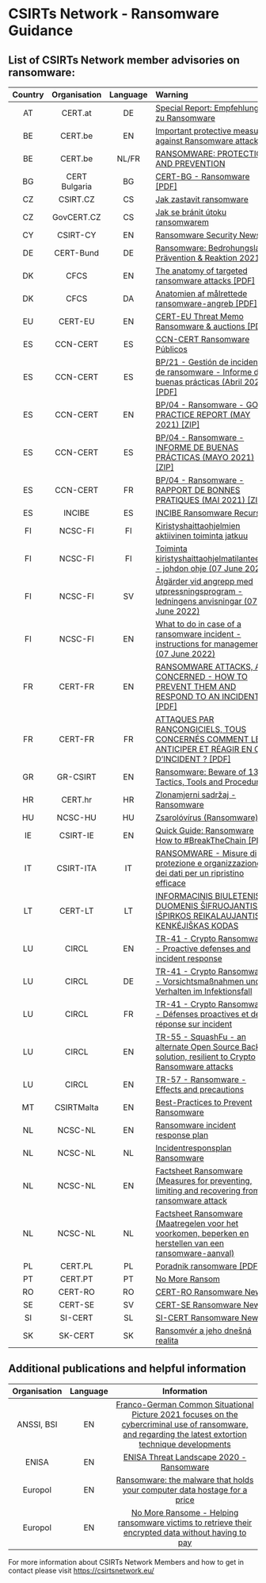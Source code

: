 # CSIRTs Network - Ransomware Guidance


## List of CSIRTs Network member advisories on ransomware:

| Country | Organisation | Language | Warning |
| :-----: | :----------: | :------: | :------ | 
| AT | CERT.at | DE | <a href="https://cert.at/de/spezielles/2016/4/spezielles-20160325">Special Report: Empfehlungen zu Ransomware</a> |
| BE | CERT.be | EN | <a href="https://www.cert.be/en/alert/important-protective-measures-against-ransomware-attacks">Important protective measures against Ransomware attacks</a> |
| BE | CERT.be | NL/FR | <a href="https://www.cert.be/en/alert/important-protective-measures-against-ransomware-attacks">RANSOMWARE: PROTECTION AND PREVENTION</a> |
| BG | CERT Bulgaria | BG | <a href="https://www.govcert.bg/BG/Documents/Ransomware.pdf"> CERT-BG - Ransomware [PDF] </a> |
| CZ | CSIRT.CZ | CS | <a href="https://csirt.cz/cs/kyberbezpecnost/aktualne-z-bezpecnosti/jak-zastavit-ransomware/">Jak zastavit ransomware</a> |
| CZ | GovCERT.CZ | CS | <a href="https://www.nukib.cz/cs/infoservis/aktuality/1662-jak-se-branit-utoku-ransomwarem/">Jak se bránit útoku ransomwarem</a> |
| CY | CSIRT-CY | EN | <a href="https://csirt.cy/en/tag/ransomware/">Ransomware Security News</a> |
| DE | CERT-Bund | DE | <a href="https://www.bsi.bund.de/SharedDocs/Downloads/DE/BSI/Cyber-Sicherheit/Themen/Ransomware.html">Ransomware: Bedrohungslage, Prävention & Reaktion 2021</a> |
| DK | CFCS | EN | <a href="https://www.cfcs.dk/globalassets/cfcs/dokumenter/rapporter/en/cfcs-report--the-anatomy-of-targeted-ransomware-attacks.pdf">The anatomy of targeted ransomware attacks [PDF]</a> |
| DK | CFCS | DA | <a href="https://www.cfcs.dk/globalassets/cfcs/dokumenter/rapporter/CFCS-rapport-anatomien-af-maalrettede-ransomwareangreb.pdf">Anatomien af målrettede ransomware-angreb [PDF]</a> |
| EU | CERT-EU | EN | <a href="https://media.cert.europa.eu/static/MEMO/2020/TLP-WHITE-CERT-EU-THREAT-MEMO-Ransomware-auctions-v1.1.pdf">CERT-EU Threat Memo Ransomware & auctions [PDF]</a> |
| ES | CCN-CERT | ES | [CCN-CERT Ransomware Públicos](https://www.ccn-cert.cni.es/component/tags/tag/ransomware.html) |
| ES | CCN-CERT | ES | [BP/21 - Gestión de incidentes de ransomware - Informe de buenas prácticas (Abril 2021) [PDF]](https://www.ccn-cert.cni.es/en/reports/informes-ccn-cert-buenas-practicas-bp/5864-ccn-cert-bp-21-gestion-de-incidentes-de-ransomware/file.html) |
| ES | CCN-CERT | EN | [BP/04 - Ransomware - GOOD PRACTICE REPORT (MAY 2021) [ZIP]](https://www.ccn-cert.cni.es/informes/informes-ccn-cert-buenas-practicas-bp/5960-ccn-cert-bp-04-ransomware-en.html) |
| ES | CCN-CERT | ES | [BP/04 - Ransomware - INFORME DE BUENAS PRÁCTICAS (MAYO 2021) [ZIP]](https://www.ccn-cert.cni.es/informes/informes-ccn-cert-buenas-practicas-bp/2088-ccn-cert-bp-04-ransomware.html) |
| ES | CCN-CERT | FR | [BP/04 - Ransomware - RAPPORT DE BONNES PRATIQUES (MAI 2021) [ZIP]](https://www.ccn-cert.cni.es/informes/informes-ccn-cert-buenas-practicas-bp/5963-ccn-cert-bp-04-ransomware-fr.html) |
| ES | INCIBE | ES | <a href="https://www.incibe.es/aprendeciberseguridad/ransomware">INCIBE Ransomware Recursos</a> |
| FI | NCSC-FI | FI | <a href="https://www.kyberturvallisuuskeskus.fi/fi/ajankohtaista/kiristyshaittaohjelmien-aktiivinen-toiminta-jatkuu">Kiristyshaittaohjelmien aktiivinen toiminta jatkuu</a> |
| FI | NCSC-FI | FI | [Toiminta kiristyshaittaohjelmatilanteessa - johdon ohje (07 June 2022)](https://www.kyberturvallisuuskeskus.fi/fi/julkaisut/toiminta-kiristyshaittaohjelmatilanteessa-johdon-ohje) |
| FI | NCSC-FI | SV | [Åtgärder vid angrepp med utpressningsprogram - ledningens anvisningar (07 June 2022)](https://www.kyberturvallisuuskeskus.fi/sv/publikationer/atgarder-vid-angrepp-med-utpressningsprogram-ledningens-anvisningar) |
| FI | NCSC-FI | EN | [What to do in case of a ransomware incident - instructions for management (07 June 2022)](https://www.kyberturvallisuuskeskus.fi/en/publications/what-do-case-ransomware-incident-instructions-management) |
| FR | CERT-FR | EN | <a href="https://www.ssi.gouv.fr/uploads/2021/08/anssi-guide-ransomware_attacks_all_concerned-v1.0.pdf">RANSOMWARE ATTACKS, ALL CONCERNED - HOW TO PREVENT THEM AND RESPOND TO AN INCIDENT [PDF]</a> |
| FR | CERT-FR | FR | <a href="https://www.ssi.gouv.fr/uploads/2020/09/anssi-guide-attaques_par_rancongiciels_tous_concernes-v1.0.pdf">ATTAQUES PAR RANÇONGICIELS, TOUS CONCERNÉS COMMENT LES ANTICIPER ET RÉAGIR EN CAS D’INCIDENT ? [PDF]</a> |
| GR | GR-CSIRT | EN | <a href="https://csirt.cd.mil.gr/ransomware-beware-of-13-tactics-tools-and-procedures/">Ransomware: Beware of 13 Tactics, Tools and Procedures</a> |
| HR | CERT.hr | HR | <a href="https://www.cert.hr/19795-2/ransomware/">Zlonamjerni sadržaj - Ransomware</a> |
| HU | NCSC-HU | HU | <a href="https://nki.gov.hu/it-biztonsag/tudastar/zsarolovirus-ransomware-v2">Zsarolóvírus (Ransomware)</a> |
| IE | CSIRT-IE | EN | <a href="https://www.ncsc.gov.ie/pdfs/NCSC_Quick_Guide_Ransomware.pdf">Quick Guide: Ransomware How to #BreakTheChain [PDF]</a> |
| IT | CSIRT-ITA | IT | <a href="https://csirt.gov.it/contenuti/ransomware-misure-di-protezione-e-organizzazione-dei-dati-per-un-ripristino-efficace">RANSOMWARE - Misure di protezione e organizzazione dei dati per un ripristino efficace</a> |
| LT | CERT-LT | LT | <a href="https://www.nksc.lt/doc/biuleteniai/2021-11-05_Ransomware.pdf">INFORMACINIS BIULETENIS DUOMENIS ŠIFRUOJANTIS IR IŠPIRKOS REIKALAUJANTIS KENKĖJIŠKAS KODAS</a> |
| LU | CIRCL | EN | <a href="https://circl.lu/pub/tr-41/">TR-41 - Crypto Ransomware - Proactive defenses and incident response</a> |
| LU | CIRCL | DE | <a href="https://circl.lu/pub/tr-41/de/">TR-41 - Crypto Ransomware - Vorsichtsmaßnahmen und Verhalten im Infektionsfall</a> |
| LU | CIRCL | FR | <a href="https://circl.lu/pub/tr-41/fr/">TR-41 - Crypto Ransomware - Défenses proactives et de réponse sur incident</a> |
| LU | CIRCL | EN | <a href="https://circl.lu/pub/tr-55/">TR-55 - SquashFu - an alternate Open Source Backup solution, resilient to Crypto Ransomware attacks</a> |
| LU | CIRCL | EN | <a href="https://www.circl.lu/pub/tr-57/">TR-57 - Ransomware - Effects and precautions</a> |
| MT | CSIRTMalta | EN | <a href="https://maltacip.gov.mt/en/CIP_Structure/CSIRTMalta/Documents/EN250151%20Advisory.pdf">Best-Practices to Prevent Ransomware</a> |
| NL | NCSC-NL | EN | [Ransomware incident response plan](https://english.ncsc.nl/publications/publications/2022/augustus/2/incident-response-plan-ransomware) |
| NL | NCSC-NL | NL | [Incidentresponsplan Ransomware](https://www.ncsc.nl/documenten/publicaties/2022/juni/3/incidentresponsplan-ransomware) |
| NL | NCSC-NL | EN | [Factsheet Ransomware (Measures for preventing, limiting and recovering from a ransomware attack](https://english.ncsc.nl/publications/factsheets/2020/june/30/factsheet-ransomware) |
| NL | NCSC-NL | NL | [Factsheet Ransomware (Maatregelen voor het voorkomen, beperken en herstellen van een ransomware-aanval)](https://www.ncsc.nl/documenten/factsheets/2020/juni/30/factsheet-ransomware) |
| PL | CERT.PL | PL | <a href="https://cert.pl/uploads/docs/CERT_Polska_Poradnik_ransomware.pdf">Poradnik ransomware [PDF]</a> |
| PT | CERT.PT | PT | <a href="https://www.cncs.gov.pt/pt/no-more-ransom/">No More Ransom</a> |
| RO | CERT-RO | RO | <a href="https://dnsc.ro/tag/ransomware">CERT-RO Ransomware News</a> |
| SE | CERT-SE | SV | <a href="https://www.cert.se/nyckelord/ransomware/">CERT-SE Ransomware News</a> |
| SI | SI-CERT | SL | <a href="https://www.cert.si/?s=ransomware">SI-CERT Ransomware News</a> |
| SK | SK-CERT | SK |  <a href="https://www.sk-cert.sk/sk/ransomver-a-jeho-dnesna-realita/index.html">Ransomvér a jeho dnešná realita</a> |

## Additional publications and helpful information
| Organisation | Language | Information |
| :-----: | :----------: | :------: | 
| ANSSI, BSI | EN | <a href="https://www.ssi.gouv.fr/en/actualite/anssi-and-the-bundesamt-fur-sicherheit-in-der-informationstechnik-bsi-present-the-fourth-edition-of-the-common-situational-picture/">Franco-German Common Situational Picture 2021 focuses on the cybercriminal use of ransomware, and regarding the latest extortion technique developments</a> |
| ENISA | EN | <a href="https://www.enisa.europa.eu/publications/ransomware">ENISA Threat Landscape 2020 - Ransomware</a> |
| Europol | EN | <a href="https://www.europol.europa.eu/operations-services-and-innovation/public-awareness-and-prevention-guides/ransomware-malware-holds-your-computer-data-hostage-for-price">Ransomware: the malware that holds your computer data hostage for a price</a> |
| Europol | EN | <a href="https://www.nomoreransom.org/en/index.html">No More Ransome - Helping ransomware victims to retrieve their encrypted data without having to pay</a> |
 

For more information about CSIRTs Network Members and how to get in contact please visit https://csirtsnetwork.eu/

